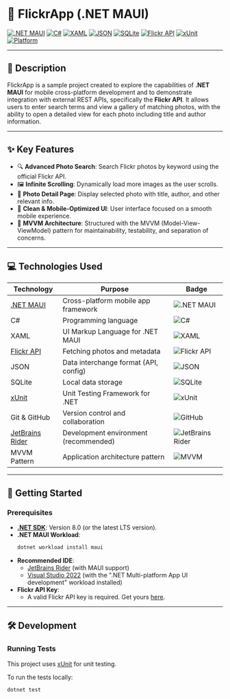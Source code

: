 # 📸 FlickrApp (.NET MAUI)

[![.NET MAUI](https://img.shields.io/badge/.NET_MAUI-512bd4?style=for-the-badge&logo=dotnet&logoColor=white)](https://learn.microsoft.com/dotnet/maui/)
[![C#](https://img.shields.io/badge/C%23-239120?style=for-the-badge&logo=c-sharp&logoColor=white)](https://learn.microsoft.com/dotnet/csharp/)
[![XAML](https://img.shields.io/badge/XAML-0C5384?style=for-the-badge&logoColor=white)](https://learn.microsoft.com/dotnet/maui/xaml)
[![JSON](https://img.shields.io/badge/JSON-000000?style=for-the-badge&logo=json&logoColor=white)](https://www.json.org/json-en.html)
[![SQLite](https://img.shields.io/badge/SQLite-07405E?style=for-the-badge&logo=sqlite&logoColor=white)](https://www.sqlite.org/index.html)
[![Flickr API](https://img.shields.io/badge/Flickr_API-0063dc?style=for-the-badge&logo=flickr&logoColor=white)](https://www.flickr.com/services/api/)
[![xUnit](https://img.shields.io/badge/xUnit-007ACC?style=for-the-badge&logo=.net&logoColor=white)](https://xunit.net/)
[![Platform](https://img.shields.io/badge/Platform-iOS%20%7C%20Android-lightgrey?style=for-the-badge)](https://learn.microsoft.com/dotnet/maui/)

---

## 📝 Description

FlickrApp is a sample project created to explore the capabilities of **.NET MAUI** for mobile cross-platform development and to demonstrate integration with external REST APIs, specifically the **Flickr API**.
It allows users to enter search terms and view a gallery of matching photos, with the ability to open a detailed view for each photo including title and author information.

---

## ✨ Key Features

- 🔍 **Advanced Photo Search**: Search Flickr photos by keyword using the official Flickr API.
- 🖼️ **Infinite Scrolling**: Dynamically load more images as the user scrolls.
- 📄 **Photo Detail Page**: Display selected photo with title, author, and other relevant info.
- 📱 **Clean & Mobile-Optimized UI**: User interface focused on a smooth mobile experience.
- 🧩 **MVVM Architecture**: Structured with the MVVM (Model-View-ViewModel) pattern for maintainability, testability, and separation of concerns.

---

## 💻 Technologies Used

| Technology                                                                 | Purpose                                       | Badge                                                                                                                                         |
|----------------------------------------------------------------------------|-----------------------------------------------|-----------------------------------------------------------------------------------------------------------------------------------------------|
| [.NET MAUI](https://learn.microsoft.com/dotnet/maui/)                      | Cross-platform mobile app framework           | ![.NET MAUI](https://img.shields.io/badge/.NET_MAUI-512bd4?style=flat-square&logo=dotnet&logoColor=white)                                     |
| C#                                                                         | Programming language                          | ![C#](https://img.shields.io/badge/C%23-239120?style=flat-square&logo=c-sharp&logoColor=white)                                                |
| XAML                                                                       | UI Markup Language for .NET MAUI              | ![XAML](https://img.shields.io/badge/XAML-0C5384?style=flat-square)                                                                          |
| [Flickr API](https://www.flickr.com/services/api/)                         | Fetching photos and metadata                  | ![Flickr API](https://img.shields.io/badge/Flickr_API-0063dc?style=flat-square&logo=flickr&logoColor=white)                                  |
| JSON                                                                       | Data interchange format (API, config)         | ![JSON](https://img.shields.io/badge/JSON-000000?style=flat-square&logo=json&logoColor=white)                                                 |
| SQLite                                                                     | Local data storage                            | ![SQLite](https://img.shields.io/badge/SQLite-07405E?style=flat-square&logo=sqlite&logoColor=white)                                          |
| [xUnit](https://xunit.net/)                                               | Unit Testing Framework for .NET               | ![xUnit](https://img.shields.io/badge/xUnit-007ACC?style=flat-square&logo=.net&logoColor=white)                                              |
| Git & GitHub                                                               | Version control and collaboration             | ![GitHub](https://img.shields.io/badge/GitHub-181717?style=flat-square&logo=github&logoColor=white)                                          |
| [JetBrains Rider](https://www.jetbrains.com/rider/)                        | Development environment (recommended)         | ![JetBrains Rider](https://img.shields.io/badge/JetBrains_Rider-000000?style=flat-square&logo=jetbrains&logoColor=white)                     |
| MVVM Pattern                                                               | Application architecture pattern              | ![MVVM](https://img.shields.io/badge/Architecture-MVVM-orange?style=flat-square)                                                              |

---

## 🚀 Getting Started

### Prerequisites

-   **[.NET SDK](https://dotnet.microsoft.com/en-us/download)**: Version 8.0 (or the latest LTS version).
-   **.NET MAUI Workload**:
    ```bash
    dotnet workload install maui
    ```
-   **Recommended IDE**:
    -   [JetBrains Rider](https://www.jetbrains.com/rider/) (with MAUI support)
    -   [Visual Studio 2022](https://visualstudio.microsoft.com/) (with the ".NET Multi-platform App UI development" workload installed)
-   **Flickr API Key**:
    -   A valid Flickr API key is required. Get yours [here](https://www.flickr.com/services/apps/create/apply/).

---

## 🛠️ Development

### Running Tests

This project uses [xUnit](https://xunit.net/) for unit testing.

To run the tests locally:

```bash
dotnet test
